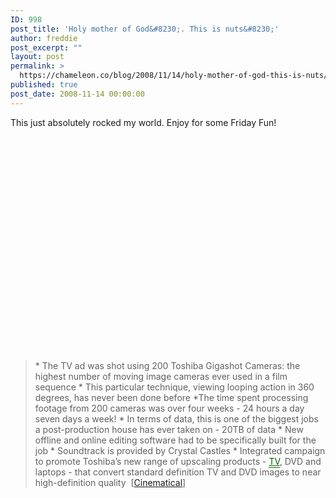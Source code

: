 ```yaml
---
ID: 998
post_title: 'Holy mother of God&#8230;. This is nuts&#8230;'
author: freddie
post_excerpt: ""
layout: post
permalink: >
  https://chameleon.co/blog/2008/11/14/holy-mother-of-god-this-is-nuts/
published: true
post_date: 2008-11-14 00:00:00
---
```

This just absolutely rocked my world. Enjoy for some Friday Fun!

<object width="425" height="344" classid="clsid:d27cdb6e-ae6d-11cf-96b8-444553540000" codebase="https://download.macromedia.com/pub/shockwave/cabs/flash/swflash.cab#version=6,0,40,0"><param name="allowFullScreen" value="true" /><param name="allowscriptaccess" value="always" /><param name="src" value="https://www.youtube.com/v/JYPn1BrTNCE&amp;hl=en&amp;fs=1" /><embed type="application/x-shockwave-flash" width="425" height="344" src="https://www.youtube.com/v/JYPn1BrTNCE&amp;hl=en&amp;fs=1" allowscriptaccess="always" allowfullscreen="allowfullscreen" /></object>
<blockquote>* The TV ad was shot using 200 Toshiba Gigashot Cameras: the highest number of moving image cameras ever used in a film sequence
* This particular technique, viewing looping action in 360 degrees, has never been done before
*The time spent processing footage from 200 cameras was over four weeks - 24 hours a day seven days a week!
* In terms of data, this is one of the biggest jobs a post-production house has ever taken on - 20TB of data
* New offline and online editing software had to be specifically built for the job
* Soundtrack is provided by Crystal Castles
* Integrated campaign to promote Toshiba’s new range of upscaling products - <a class="iAs" style="border-bottom: 0.075em solid #006400 ! important; font-weight: normal ! important; font-size: 100% ! important; text-decoration: underline ! important; padding-bottom: 1px ! important; color: #006400 ! important; background-color: transparent ! important;" href="https://filmdrunk.uproxx.com/?p=6086#" target="_blank" rel="noopener noreferrer">TV</a>, DVD and laptops - that convert standard definition TV and DVD images to near high-definition quality  [<a href="https://www.cinematical.com/2008/11/12/watch-this-toshiba-timesculpture-commercial/" target="_blank" rel="noopener noreferrer">Cinematical</a>]</blockquote>